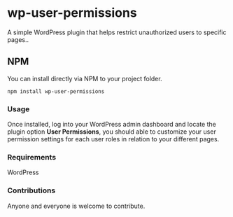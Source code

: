 # wp-user-permissions

A simple WordPress plugin that helps restrict unauthorized users to specific pages..

## NPM
You can install directly via NPM to your project folder.
```
npm install wp-user-permissions
``` 

### Usage
Once installed, log into your WordPress admin dashboard and locate the plugin option **User Permissions**, you should able to customize your user permission settings for each user roles in relation to your different pages.

### Requirements
WordPress

### Contributions
Anyone and everyone is welcome to contribute.
